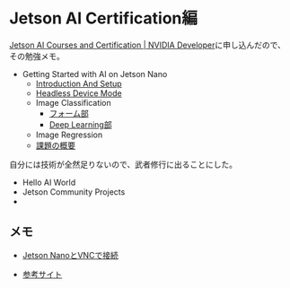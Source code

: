 # Jetson AI Certification編

[Jetson AI Courses and Certification | NVIDIA Developer](https://developer.nvidia.com/embedded/learn/jetson-ai-certification-programs)に申し込んだので、その勉強メモ。

* Getting Started with AI on Jetson Nano
  * [Introduction And Setup](01.html)
  * [Headless Device Mode](02.html)
  * Image Classification
    * [フォーム部](03.html)
    * [Deep Learning部](04.html)
  * Image Regression
  * [課題の概要](05.html)

自分には技術が全然足りないので、武者修行に出ることにした。

* Hello AI World
* Jetson Community Projects
* 

## メモ

* [Jetson NanoとVNCで接続](vnc.html)

* [参考サイト](referrence.html)
